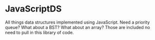 # JavaScriptDS
All things data structures implemented using JavaScript. Need a priority queue? What about a BST? What about an array? Those are included no need to pull in this library of code.
